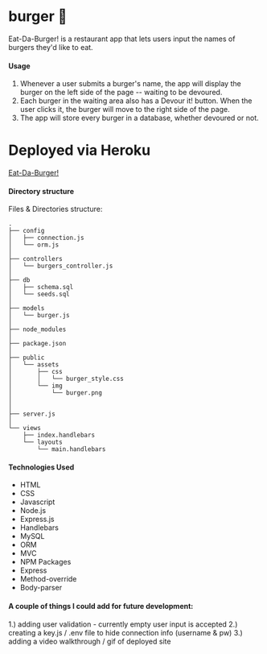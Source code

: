 # burger :hamburger:

Eat-Da-Burger! is a restaurant app that lets users input the names of burgers they'd like to eat.

#### Usage

1. Whenever a user submits a burger's name, the app will display the burger on the left side of the page -- waiting to be devoured.
2. Each burger in the waiting area also has a Devour it! button. When the user clicks it, the burger will move to the right side of the page.
3. The app will store every burger in a database, whether devoured or not.

# Deployed via Heroku

[Eat-Da-Burger!](https://eat-da-burger-26516.herokuapp.com/)

#### Directory structure

Files & Directories structure:

```
.
├── config
│   ├── connection.js
│   └── orm.js
│ 
├── controllers
│   └── burgers_controller.js
│
├── db
│   ├── schema.sql
│   └── seeds.sql
│
├── models
│   └── burger.js
│ 
├── node_modules
│ 
├── package.json
│
├── public
│   └── assets
│       ├── css
│       │   └── burger_style.css
│       └── img
│           └── burger.png
│  
│
├── server.js
│
└── views
    ├── index.handlebars
    └── layouts
        └── main.handlebars
```

#### Technologies Used

* HTML
* CSS
* Javascript
* Node.js
* Express.js
* Handlebars
* MySQL
* ORM
* MVC
* NPM Packages
* Express
* Method-override
* Body-parser


#### A couple of things I could add for future development:
1.) adding user validation - currently empty user input is accepted
2.) creating a key.js / .env file to hide connection info (username & pw)
3.) adding a video walkthrough / gif of deployed site
